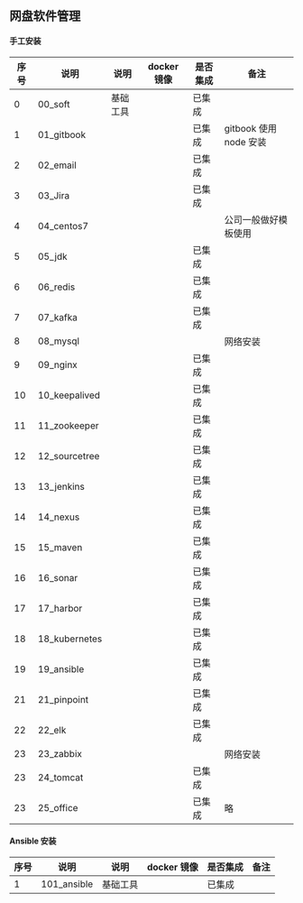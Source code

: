 ## 网盘软件管理

#### 手工安装

| 序号 | 说明          | 说明     | docker 镜像 | 是否集成 | 备注                   |
| ---- | ------------- | -------- | ----------- | -------- | ---------------------- |
| 0    | 00_soft       | 基础工具 |             | 已集成   |                        |
| 1    | 01_gitbook    |          |             | 已集成   | gitbook 使用 node 安装 |
| 2    | 02_email      |          |             | 已集成   |                        |
| 3    | 03_Jira       |          |             | 已集成   |                        |
| 4    | 04_centos7    |          |             |          | 公司一般做好模板使用   |
| 5    | 05_jdk        |          |             | 已集成   |                        |
| 6    | 06_redis      |          |             | 已集成   |                        |
| 7    | 07_kafka      |          |             | 已集成   |                        |
| 8    | 08_mysql      |          |             |          | 网络安装               |
| 9    | 09_nginx      |          |             | 已集成   |                        |
| 10   | 10_keepalived |          |             | 已集成   |                        |
| 11   | 11_zookeeper  |          |             | 已集成   |                        |
| 12   | 12_sourcetree |          |             | 已集成   |                        |
| 13   | 13_jenkins    |          |             | 已集成   |                        |
| 14   | 14_nexus      |          |             | 已集成   |                        |
| 15   | 15_maven      |          |             | 已集成   |                        |
| 16   | 16_sonar      |          |             | 已集成   |                        |
| 17   | 17_harbor     |          |             | 已集成   |                        |
| 18   | 18_kubernetes |          |             | 已集成   |                        |
| 19   | 19_ansible    |          |             | 已集成   |                        |
| 21   | 21_pinpoint   |          |             | 已集成   |                        |
| 22   | 22_elk        |          |             | 已集成   |                        |
| 23   | 23_zabbix     |          |             |          | 网络安装               |
| 23   | 24_tomcat     |          |             | 已集成   |                        |
| 23   | 25_office     |          |             | 已集成   | 略                     |

#### Ansible 安装

| 序号 | 说明        | 说明     | docker 镜像 | 是否集成 | 备注 |
| ---- | ----------- | -------- | ----------- | -------- | ---- |
| 1    | 101_ansible | 基础工具 |             | 已集成   |      |
